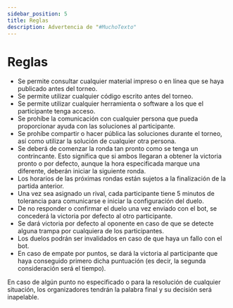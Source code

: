 ```yaml
---
sidebar_position: 5
title: Reglas
description: Advertencia de "#MuchoTexto"
---
```


# Reglas

* Se permite consultar cualquier material impreso o en línea que se haya publicado antes del torneo.
* Se permite utilizar cualquier código escrito antes del torneo.
* Se permite utilizar cualquier herramienta o software a los que el participante tenga acceso.
* Se prohíbe la comunicación con cualquier persona que pueda proporcionar ayuda con las soluciones al participante.
* Se prohíbe compartir o hacer pública las soluciones durante el torneo, así como utilizar la solución de cualquier otra persona.
* Se deberá de comenzar la ronda tan pronto como se tenga un contrincante. Esto significa que si ambos llegaran a obtener la victoria pronto o por defecto, aunque la hora especificada marque una diferente, deberán iniciar la siguiente ronda. 
* Los horarios de las próximas rondas están sujetos a la finalización de la partida anterior.
* Una vez sea asignado un rival, cada participante tiene 5 minutos de tolerancia para comunicarse e iniciar la configuración del duelo.
* De no responder o confirmar el duelo una vez enviado con el bot, se concederá la victoria por defecto al otro participante.
* Se dará victoria por defecto al oponente en caso de que se detecte alguna trampa por cualquiera de los participantes.
* Los duelos podrán ser invalidados en caso de que haya un fallo con el bot.
* En caso de empate por puntos, se dará la victoria al participante que haya conseguido primero dicha puntuación (es decir, la segunda consideración será el tiempo).

En caso de algún punto no especificado o para la resolución de cualquier situación, los organizadores tendrán la palabra final y su decisión será inapelable.

